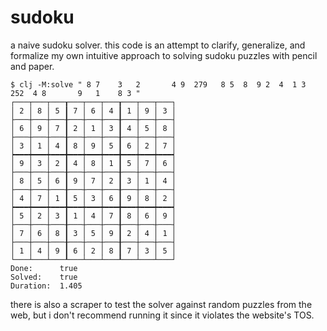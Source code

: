 # sudoku

a naive sudoku solver. this code is an attempt to clarify, generalize, and
formalize my own intuitive approach to solving sudoku puzzles with pencil and
paper.

    $ clj -M:solve " 8 7    3   2       4 9  279   8 5  8  9 2  4  1 3   252  4 8       9   1    8 3 "
    ┌───┬───┬───┰───┬───┬───┰───┬───┬───┐
    │ 2 │ 8 │ 5 ┃ 7 │ 6 │ 4 ┃ 1 │ 9 │ 3 │
    ├───┼───┼───╂───┼───┼───╂───┼───┼───┤
    │ 6 │ 9 │ 7 ┃ 2 │ 1 │ 3 ┃ 4 │ 5 │ 8 │
    ├───┼───┼───╂───┼───┼───╂───┼───┼───┤
    │ 3 │ 1 │ 4 ┃ 8 │ 9 │ 5 ┃ 6 │ 2 │ 7 │
    ┝━━━┿━━━┿━━━╋━━━┿━━━┿━━━╋━━━┿━━━┿━━━┥
    │ 9 │ 3 │ 2 ┃ 4 │ 8 │ 1 ┃ 5 │ 7 │ 6 │
    ├───┼───┼───╂───┼───┼───╂───┼───┼───┤
    │ 8 │ 5 │ 6 ┃ 9 │ 7 │ 2 ┃ 3 │ 1 │ 4 │
    ├───┼───┼───╂───┼───┼───╂───┼───┼───┤
    │ 4 │ 7 │ 1 ┃ 5 │ 3 │ 6 ┃ 9 │ 8 │ 2 │
    ┝━━━┿━━━┿━━━╋━━━┿━━━┿━━━╋━━━┿━━━┿━━━┥
    │ 5 │ 2 │ 3 ┃ 1 │ 4 │ 7 ┃ 8 │ 6 │ 9 │
    ├───┼───┼───╂───┼───┼───╂───┼───┼───┤
    │ 7 │ 6 │ 8 ┃ 3 │ 5 │ 9 ┃ 2 │ 4 │ 1 │
    ├───┼───┼───╂───┼───┼───╂───┼───┼───┤
    │ 1 │ 4 │ 9 ┃ 6 │ 2 │ 8 ┃ 7 │ 3 │ 5 │
    └───┴───┴───┸───┴───┴───┸───┴───┴───┘
    Done:      true
    Solved:    true
    Duration:  1.405

there is also a scraper to test the solver against random puzzles from the web,
but i don't recommend running it since it violates the website's TOS.
